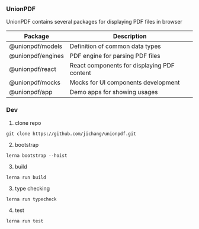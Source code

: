 ### UnionPDF

UnionPDF contains several packages for displaying PDF files in browser

| Package           | Description                                 |
| ----------------- | ------------------------------------------- |
| @unionpdf/models  | Definition of common data types             |
| @unionpdf/engines | PDF engine for parsing PDF files            |
| @unionpdf/react   | React components for displaying PDF content |
| @unionpdf/mocks   | Mocks for UI components development         |
| @unionpdf/app     | Demo apps for showing usages                |

### Dev

1. clone repo

```
git clone https://github.com/jichang/unionpdf.git
```

2. bootstrap

```
lerna bootstrap --hoist
```

3. build

```
lerna run build
```

3. type checking

```
lerna run typecheck
```

4. test

```
lerna run test
```
